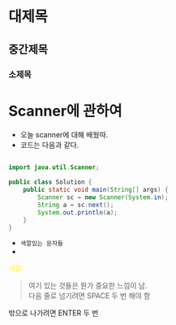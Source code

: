 # 대제목
## 중간제목
### 소제목

# Scanner에 관하여
- 오늘 scanner에 대해 배웠따.
- 코드는 다음과 같다.  

``` java 

import java.util.Scanner;

public class Solution {
    public static void main(String[] args) {
        Scanner sc = new Scanner(System.in);
        String a = sc.next();
        System.out.println(a);
    }
}  
```



- `색깔있는 문자들`
- 

<span style = "color:yellow">색깔</span>  



> 여기 있는 것들은 뭔가 중요한 느낌이 남.  
다음 줄로 넘기려면 SPACE 두 번 해야 함

밖으로 나가려면 ENTER 두 번

